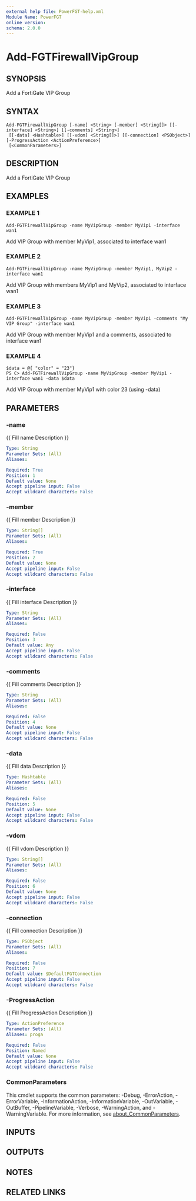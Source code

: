 ```yaml
---
external help file: PowerFGT-help.xml
Module Name: PowerFGT
online version:
schema: 2.0.0
---
```


# Add-FGTFirewallVipGroup

## SYNOPSIS
Add a FortiGate VIP Group

## SYNTAX

```
Add-FGTFirewallVipGroup [-name] <String> [-member] <String[]> [[-interface] <String>] [[-comments] <String>]
 [[-data] <Hashtable>] [[-vdom] <String[]>] [[-connection] <PSObject>] [-ProgressAction <ActionPreference>]
 [<CommonParameters>]
```

## DESCRIPTION
Add a FortiGate VIP Group

## EXAMPLES

### EXAMPLE 1
```
Add-FGTFirewallVipGroup -name MyVipGroup -member MyVip1 -interface wan1
```

Add VIP Group with member MyVip1, associated to interface wan1

### EXAMPLE 2
```
Add-FGTFirewallVipGroup -name MyVipGroup -member MyVip1, MyVip2 -interface wan1
```

Add VIP Group with members MyVip1 and MyVip2, associated to interface wan1

### EXAMPLE 3
```
Add-FGTFirewallVipGroup -name MyVipGroup -member MyVip1 -comments "My VIP Group" -interface wan1
```

Add VIP Group with member MyVip1 and a comments, associated to interface wan1

### EXAMPLE 4
```
$data = @{ "color" = "23"}
PS C> Add-FGTFirewallVipGroup -name MyVipGroup -member MyVip1 -interface wan1 -data $data
```

Add VIP Group with member MyVip1 with color 23 (using -data)

## PARAMETERS

### -name
{{ Fill name Description }}

```yaml
Type: String
Parameter Sets: (All)
Aliases:

Required: True
Position: 1
Default value: None
Accept pipeline input: False
Accept wildcard characters: False
```

### -member
{{ Fill member Description }}

```yaml
Type: String[]
Parameter Sets: (All)
Aliases:

Required: True
Position: 2
Default value: None
Accept pipeline input: False
Accept wildcard characters: False
```

### -interface
{{ Fill interface Description }}

```yaml
Type: String
Parameter Sets: (All)
Aliases:

Required: False
Position: 3
Default value: Any
Accept pipeline input: False
Accept wildcard characters: False
```

### -comments
{{ Fill comments Description }}

```yaml
Type: String
Parameter Sets: (All)
Aliases:

Required: False
Position: 4
Default value: None
Accept pipeline input: False
Accept wildcard characters: False
```

### -data
{{ Fill data Description }}

```yaml
Type: Hashtable
Parameter Sets: (All)
Aliases:

Required: False
Position: 5
Default value: None
Accept pipeline input: False
Accept wildcard characters: False
```

### -vdom
{{ Fill vdom Description }}

```yaml
Type: String[]
Parameter Sets: (All)
Aliases:

Required: False
Position: 6
Default value: None
Accept pipeline input: False
Accept wildcard characters: False
```

### -connection
{{ Fill connection Description }}

```yaml
Type: PSObject
Parameter Sets: (All)
Aliases:

Required: False
Position: 7
Default value: $DefaultFGTConnection
Accept pipeline input: False
Accept wildcard characters: False
```

### -ProgressAction
{{ Fill ProgressAction Description }}

```yaml
Type: ActionPreference
Parameter Sets: (All)
Aliases: proga

Required: False
Position: Named
Default value: None
Accept pipeline input: False
Accept wildcard characters: False
```

### CommonParameters
This cmdlet supports the common parameters: -Debug, -ErrorAction, -ErrorVariable, -InformationAction, -InformationVariable, -OutVariable, -OutBuffer, -PipelineVariable, -Verbose, -WarningAction, and -WarningVariable. For more information, see [about_CommonParameters](http://go.microsoft.com/fwlink/?LinkID=113216).

## INPUTS

## OUTPUTS

## NOTES

## RELATED LINKS
